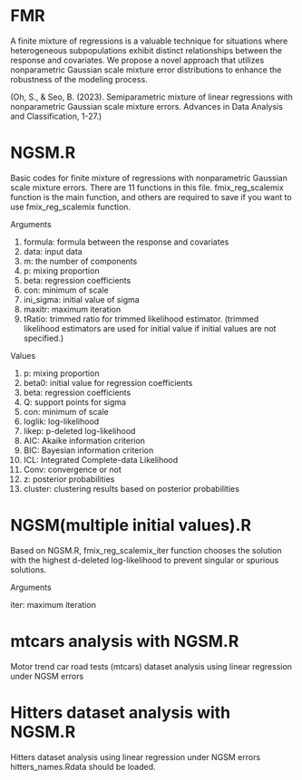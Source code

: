 # FMR

A finite mixture of regressions is a valuable technique for situations where heterogeneous subpopulations exhibit distinct relationships between the response and covariates. 
We propose a novel approach that utilizes nonparametric Gaussian scale mixture error distributions to enhance the robustness of the modeling process.

(Oh, S., & Seo, B. (2023). Semiparametric mixture of linear regressions with nonparametric Gaussian scale mixture errors. Advances in Data Analysis and Classification, 1-27.)

# NGSM.R 
Basic codes for finite mixture of regressions with nonparametric Gaussian scale mixture errors.
There are 11 functions in this file. 
fmix_reg_scalemix function is the main function, and others are required to save if you want to use fmix_reg_scalemix function.

Arguments

1. formula: formula between the response and covariates
2. data: input data
3. m: the number of components
4. p: mixing proportion
5. beta: regression coefficients
6. con: minimum of scale
7. ini_sigma: initial value of sigma
8. maxitr: maximum iteration
9. tRatio: trimmed ratio for trimmed likelihood estimator. (trimmed likelihood estimators are used for initial value if initial values are not specified.)

Values

1. p: mixing proportion
2. beta0: initial value for regression coefficients
3. beta: regression coefficients
4. Q: support points for sigma
5. con: minimum of scale
6. loglik: log-likelihood
7. likep: p-deleted log-likelihood
8. AIC: Akaike information criterion
9. BIC: Bayesian information criterion
10. ICL: Integrated Complete-data Likelihood
11. Conv: convergence or not
12. z: posterior probabilities
13. cluster: clustering results based on posterior probabilities

# NGSM(multiple initial values).R
Based on NGSM.R, fmix_reg_scalemix_iter function chooses the solution with the highest d-deleted log-likelihood to prevent singular or spurious solutions.

Arguments

iter: maximum iteration

# mtcars analysis with NGSM.R
Motor trend car road tests (mtcars) dataset analysis using linear regression under NGSM errors

# Hitters dataset analysis with NGSM.R
Hitters dataset analysis using linear regression under NGSM errors
hitters_names.Rdata should be loaded.
